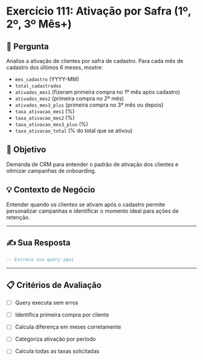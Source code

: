 # Exercício 111: Ativação por Safra (1º, 2º, 3º Mês+)

## 📝 Pergunta

Analise a ativação de clientes por safra de cadastro. Para cada mês de cadastro dos últimos 6 meses, mostre:

- `mes_cadastro` (YYYY-MM)
- `total_cadastrados`
- `ativados_mes1` (fizeram primeira compra no 1º mês após cadastro)
- `ativados_mes2` (primeira compra no 2º mês)
- `ativados_mes3_plus` (primeira compra no 3º mês ou depois)
- `taxa_ativacao_mes1` (%)
- `taxa_ativacao_mes2` (%)
- `taxa_ativacao_mes3_plus` (%)
- `taxa_ativacao_total` (% do total que se ativou)

## 🎯 Objetivo

Demanda de CRM para entender o padrão de ativação dos clientes e otimizar campanhas de onboarding.

## 💡 Contexto de Negócio

Entender quando os clientes se ativam após o cadastro permite personalizar campanhas e identificar o momento ideal para ações de retenção.

---

## ✍️ Sua Resposta

```sql
-- Escreva sua query aqui


```

---

## 📋 Critérios de Avaliação

- [ ] Query executa sem erros
- [ ] Identifica primeira compra por cliente
- [ ] Calcula diferença em meses corretamente
- [ ] Categoriza ativação por período
- [ ] Calcula todas as taxas solicitadas

